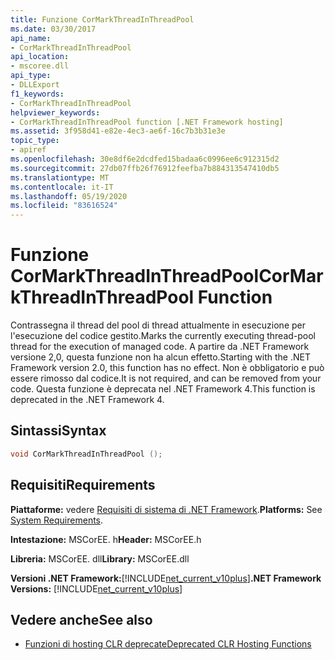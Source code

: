 ```yaml
---
title: Funzione CorMarkThreadInThreadPool
ms.date: 03/30/2017
api_name:
- CorMarkThreadInThreadPool
api_location:
- mscoree.dll
api_type:
- DLLExport
f1_keywords:
- CorMarkThreadInThreadPool
helpviewer_keywords:
- CorMarkThreadInThreadPool function [.NET Framework hosting]
ms.assetid: 3f958d41-e82e-4ec3-ae6f-16c7b3b31e3e
topic_type:
- apiref
ms.openlocfilehash: 30e8df6e2dcdfed15badaa6c0996ee6c912315d2
ms.sourcegitcommit: 27db07ffb26f76912feefba7b884313547410db5
ms.translationtype: MT
ms.contentlocale: it-IT
ms.lasthandoff: 05/19/2020
ms.locfileid: "83616524"
---
```

# <a name="cormarkthreadinthreadpool-function"></a><span data-ttu-id="47ad1-102">Funzione CorMarkThreadInThreadPool</span><span class="sxs-lookup"><span data-stu-id="47ad1-102">CorMarkThreadInThreadPool Function</span></span>
<span data-ttu-id="47ad1-103">Contrassegna il thread del pool di thread attualmente in esecuzione per l'esecuzione del codice gestito.</span><span class="sxs-lookup"><span data-stu-id="47ad1-103">Marks the currently executing thread-pool thread for the execution of managed code.</span></span> <span data-ttu-id="47ad1-104">A partire da .NET Framework versione 2,0, questa funzione non ha alcun effetto.</span><span class="sxs-lookup"><span data-stu-id="47ad1-104">Starting with the .NET Framework version 2.0, this function has no effect.</span></span> <span data-ttu-id="47ad1-105">Non è obbligatorio e può essere rimosso dal codice.</span><span class="sxs-lookup"><span data-stu-id="47ad1-105">It is not required, and can be removed from your code.</span></span> <span data-ttu-id="47ad1-106">Questa funzione è deprecata nel .NET Framework 4.</span><span class="sxs-lookup"><span data-stu-id="47ad1-106">This function is deprecated in the .NET Framework 4.</span></span>  
  
## <a name="syntax"></a><span data-ttu-id="47ad1-107">Sintassi</span><span class="sxs-lookup"><span data-stu-id="47ad1-107">Syntax</span></span>  
  
```cpp  
void CorMarkThreadInThreadPool ();  
```  
  
## <a name="requirements"></a><span data-ttu-id="47ad1-108">Requisiti</span><span class="sxs-lookup"><span data-stu-id="47ad1-108">Requirements</span></span>  
 <span data-ttu-id="47ad1-109">**Piattaforme:** vedere [Requisiti di sistema di .NET Framework](../../get-started/system-requirements.md).</span><span class="sxs-lookup"><span data-stu-id="47ad1-109">**Platforms:** See [System Requirements](../../get-started/system-requirements.md).</span></span>  
  
 <span data-ttu-id="47ad1-110">**Intestazione:** MSCorEE. h</span><span class="sxs-lookup"><span data-stu-id="47ad1-110">**Header:** MSCorEE.h</span></span>  
  
 <span data-ttu-id="47ad1-111">**Libreria:** MSCorEE. dll</span><span class="sxs-lookup"><span data-stu-id="47ad1-111">**Library:** MSCorEE.dll</span></span>  
  
 <span data-ttu-id="47ad1-112">**Versioni .NET Framework:**[!INCLUDE[net_current_v10plus](../../../../includes/net-current-v10plus-md.md)]</span><span class="sxs-lookup"><span data-stu-id="47ad1-112">**.NET Framework Versions:** [!INCLUDE[net_current_v10plus](../../../../includes/net-current-v10plus-md.md)]</span></span>  
  
## <a name="see-also"></a><span data-ttu-id="47ad1-113">Vedere anche</span><span class="sxs-lookup"><span data-stu-id="47ad1-113">See also</span></span>

- [<span data-ttu-id="47ad1-114">Funzioni di hosting CLR deprecate</span><span class="sxs-lookup"><span data-stu-id="47ad1-114">Deprecated CLR Hosting Functions</span></span>](deprecated-clr-hosting-functions.md)
